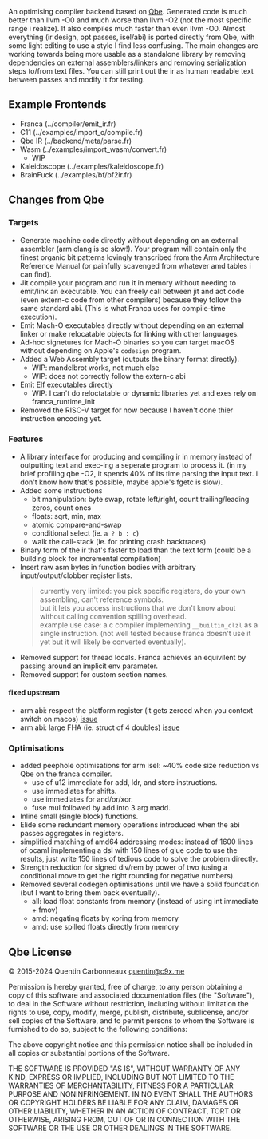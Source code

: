 An optimising compiler backend based on [Qbe](https://c9x.me/compile/).
Generated code is much better than llvm -O0 and much worse than llvm -O2 (not the most specific range i realize).
It also compiles much faster than even llvm -O0.
Almost everything (ir design, opt passes, isel/abi) is ported directly from Qbe, with some light editing to use a style I find less confusing.
The main changes are working towards being more usable as a standalone library
by removing dependencies on external assemblers/linkers and removing serialization steps to/from text files.
You can still print out the ir as human readable text between passes and modify it for testing.

## Example Frontends

- Franca (../compiler/emit_ir.fr)
- C11    (../examples/import_c/compile.fr)
- Qbe IR (../backend/meta/parse.fr)
- Wasm   (../examples/import_wasm/convert.fr)
  - WIP
- Kaleidoscope (../examples/kaleidoscope.fr)
- BrainFuck    (../examples/bf/bf2ir.fr)

## Changes from Qbe

### Targets

- Generate machine code directly without depending on an external assembler (arm clang is so slow!).
  Your program will contain only the finest organic bit patterns lovingly transcribed from the Arm Architecture Reference Manual
  (or painfully scavenged from whatever amd tables i can find).
- Jit compile your program and run it in memory without needing to emit/link an executable.
  You can freely call between jit and aot code (even extern-c code from other compilers) because they follow the same standard abi.
  (This is what Franca uses for compile-time execution).
- Emit Mach-O executables directly without depending on an external linker or make relocatable objects for linking with other languages.
- Ad-hoc signetures for Mach-O binaries so you can target macOS without depending on Apple's `codesign` program.
- Added a Web Assembly target (outputs the binary format directly).
  - WIP: mandelbrot works, not much else
  - WIP: does not correctly follow the extern-c abi
- Emit Elf executables directly
  - WIP: I can't do reloctatable or dynamic libraries yet and exes rely on franca_runtime_init
- Removed the RISC-V target for now because I haven't done thier instruction encoding yet.

### Features

- A library interface for producing and compiling ir in memory instead of outputting text and exec-ing a seperate program to process it.
  (in my brief profiling qbe -O2, it spends 40% of its time parsing the input text. i don't know how that's possible, maybe apple's fgetc is slow).
- Added some instructions
  - bit manipulation: byte swap, rotate left/right, count trailing/leading zeros, count ones
  - floats: sqrt, min, max
  - atomic compare-and-swap 
  - conditional select (ie. `a ? b : c`)
  - walk the call-stack (ie. for printing crash backtraces)
- Binary form of the ir that's faster to load than the text form (could be a building block for incremental compilation)
- Insert raw asm bytes in function bodies with arbitrary input/output/clobber register lists.
  > currently very limited: you pick specific registers, do your own assembling, can't reference symbols.  
  > but it lets you access instructions that we don't know about without calling convention spilling overhead.  
  > example use case: a c compiler implementing `__builtin_clzl` as a single instruction.
  > (not well tested because franca doesn't use it yet but it will likely be converted eventually).
- Removed support for thread locals. Franca achieves an equivilent by passing around an implicit env parameter.
- Removed support for custom section names.

#### fixed upstream

- arm abi: respect the platform register (it gets zeroed when you context switch on macos) [issue](https://lists.sr.ht/~mpu/qbe/%3CCAHT_M7NPc_vufQ7hj+JwdB2cVrZKOmKmRk2z8ETLJ4T9=25YRw@mail.gmail.com%3E)
- arm abi: large FHA (ie. struct of 4 doubles) [issue](https://lists.sr.ht/~mpu/qbe/%3CCAHT_M7Pp-6_vSjOd-WkRt4ACJWLrKq=YpgUrnzW0Vy=T-7AFYg@mail.gmail.com%3E)

### Optimisations

- added peephole optimisations for arm isel: ~40% code size reduction vs Qbe on the franca compiler.
  - use of u12 immediate for add, ldr, and store instructions.
  - use immediates for shifts.
  - use immediates for and/or/xor.
  - fuse mul followed by add into 3 arg madd.
- Inline small (single block) functions.
- Elide some redundant memory operations introduced when the abi passes aggregates in registers.
- simplified matching of amd64 addressing modes: instead of 1600 lines of ocaml implementing a dsl
  with 150 lines of glue code to use the results, just write 150 lines of tedious code to solve the problem directly.
- Strength reduction for signed div/rem by power of two (using a conditional move to get the right rounding for negative numbers). 
- Removed several codegen optimisations until we have a solid foundation (but I want to bring them back eventually).
  - all: load float constants from memory (instead of using int immediate + fmov)
  - amd: negating floats by xoring from memory
  - amd: use spilled floats directly from memory

## Qbe License

© 2015-2024 Quentin Carbonneaux <quentin@c9x.me>

Permission is hereby granted, free of charge, to any person obtaining a
copy of this software and associated documentation files (the "Software"),
to deal in the Software without restriction, including without limitation
the rights to use, copy, modify, merge, publish, distribute, sublicense,
and/or sell copies of the Software, and to permit persons to whom the
Software is furnished to do so, subject to the following conditions:

The above copyright notice and this permission notice shall be included in
all copies or substantial portions of the Software.

THE SOFTWARE IS PROVIDED "AS IS", WITHOUT WARRANTY OF ANY KIND, EXPRESS OR
IMPLIED, INCLUDING BUT NOT LIMITED TO THE WARRANTIES OF MERCHANTABILITY,
FITNESS FOR A PARTICULAR PURPOSE AND NONINFRINGEMENT. IN NO EVENT SHALL
THE AUTHORS OR COPYRIGHT HOLDERS BE LIABLE FOR ANY CLAIM, DAMAGES OR OTHER
LIABILITY, WHETHER IN AN ACTION OF CONTRACT, TORT OR OTHERWISE, ARISING
FROM, OUT OF OR IN CONNECTION WITH THE SOFTWARE OR THE USE OR OTHER
DEALINGS IN THE SOFTWARE.
